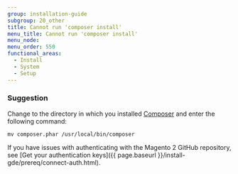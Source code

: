 ```yaml
---
group: installation-guide
subgroup: 20_other
title: Cannot run 'composer install'
menu_title: Cannot run 'composer install'
menu_node:
menu_order: 550
functional_areas:
  - Install
  - System
  - Setup
---
```


### Suggestion

Change to the directory in which you installed [Composer](https://glossary.magento.com/Composer) and enter the following command:

`mv composer.phar /usr/local/bin/composer`

If you have issues with authenticating with the Magento 2 GitHub repository, see [Get your authentication keys]({{ page.baseurl }}/install-gde/prereq/connect-auth.html).

